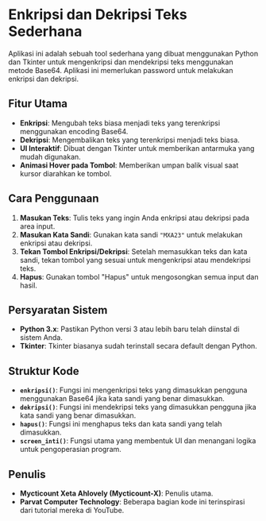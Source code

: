 # Enkripsi dan Dekripsi Teks Sederhana
Aplikasi ini adalah sebuah tool sederhana yang dibuat menggunakan Python dan Tkinter untuk mengenkripsi dan mendekripsi teks menggunakan metode Base64. Aplikasi ini memerlukan password untuk melakukan enkripsi dan dekripsi. 

## Fitur Utama
- **Enkripsi**: Mengubah teks biasa menjadi teks yang terenkripsi menggunakan encoding Base64.
- **Dekripsi**: Mengembalikan teks yang terenkripsi menjadi teks biasa.
- **UI Interaktif**: Dibuat dengan Tkinter untuk memberikan antarmuka yang mudah digunakan.
- **Animasi Hover pada Tombol**: Memberikan umpan balik visual saat kursor diarahkan ke tombol.

## Cara Penggunaan
1. **Masukan Teks**: Tulis teks yang ingin Anda enkripsi atau dekripsi pada area input.
2. **Masukan Kata Sandi**: Gunakan kata sandi `"MXA23"` untuk melakukan enkripsi atau dekripsi. 
3. **Tekan Tombol Enkripsi/Dekripsi**: Setelah memasukkan teks dan kata sandi, tekan tombol yang sesuai untuk mengenkripsi atau mendekripsi teks.
4. **Hapus**: Gunakan tombol "Hapus" untuk mengosongkan semua input dan hasil.

## Persyaratan Sistem
- **Python 3.x**: Pastikan Python versi 3 atau lebih baru telah diinstal di sistem Anda.
- **Tkinter**: Tkinter biasanya sudah terinstall secara default dengan Python.


## Struktur Kode
- **`enkripsi()`**: Fungsi ini mengenkripsi teks yang dimasukkan pengguna menggunakan Base64 jika kata sandi yang benar dimasukkan.
- **`dekripsi()`**: Fungsi ini mendekripsi teks yang dimasukkan pengguna jika kata sandi yang benar dimasukkan.
- **`hapus()`**: Fungsi ini menghapus teks dan kata sandi yang telah dimasukkan.
- **`screen_inti()`**: Fungsi utama yang membentuk UI dan menangani logika untuk pengoperasian program.

## Penulis
- **Mycticount Xeta Ahlovely (Mycticount-X)**: Penulis utama.
- **Parvat Computer Technology**: Beberapa bagian kode ini terinspirasi dari tutorial mereka di YouTube.
